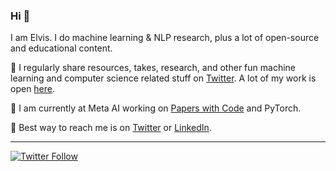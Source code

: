 ### Hi 👋

I am Elvis. I do machine learning & NLP research, plus a lot of open-source and educational content. 

🔹 I regularly share resources, takes, research, and other fun machine learning and computer science related stuff on [Twitter](https://twitter.com/omarsar0). A lot of my work is open [here](https://github.com/dair-ai). 

🔹 I am currently at Meta AI working on [Papers with Code](https://paperswithcode.com/) and PyTorch.

🔹 Best way to reach me is on [Twitter](https://twitter.com/omarsar0) or [LinkedIn](https://www.linkedin.com/in/omarsar/).

---
[![Twitter Follow](https://img.shields.io/twitter/follow/omarsar0?label=Follow&style=social)](https://twitter.com/omarsar0)

